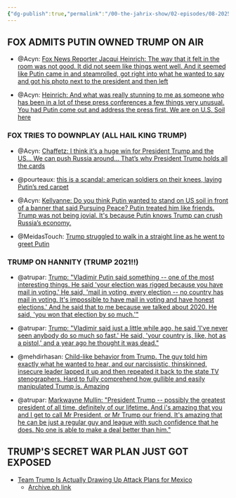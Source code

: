 ```yaml
---
{"dg-publish":true,"permalink":"/00-the-jahrix-show/02-episodes/08-2025/16/","tags":["jahrixshow","maga","trump"],"created":"2025-08-16T05:36:23.549-04:00","updated":"2025-08-17T14:05:45.495-04:00"}
---
```


## FOX ADMITS PUTIN OWNED TRUMP ON AIR
 - @Acyn: [Fox News Reporter Jacqui Heinrich: The way that it felt in the room was not good. It did not seem like things went well. And it seemed like Putin came in and steamrolled, got right into what he wanted to say and got his photo next to the president and then left](https://x.com/Acyn/status/1956498898488594528)
 
- @Acyn: [Heinrich: And what was really stunning to me as someone who has been in a lot of these press conferences a few things very unusual. You had Putin come out and address the press first. We are on U.S. Soil here](https://x.com/Acyn/status/1956499546445627401)

### FOX TRIES TO DOWNPLAY (ALL HAIL KING TRUMP)
- @Acyn: [Chaffetz: I think it’s a huge win for President Trump and the US… We can push Russia around… That’s why President Trump holds all the cards](https://x.com/Acyn/status/1956505221045383577)
 - @pourteaux: [this is a scandal: american soldiers on their knees, laying Putin’s red carpet](https://x.com/pourteaux/status/1956533483058139140/photo/1)

- @Acyn: [Kellyanne: Do you think Putin wanted to stand on US soil in front of a banner that said Pursuing Peace? Putin treated him like friends. Trump was not being jovial. It's because Putin knows Trump can crush Russia’s economy.](https://x.com/Acyn/status/1956508566682226847)
- @MeidasTouch: [Trump struggled to walk in a straight line as he went to greet Putin](https://x.com/MeidasTouch/status/1956440674066423937)

### TRUMP ON HANNITY (TRUMP 2021!!)

- @atrupar: [Trump: "Vladimir Putin said something -- one of the most interesting things. He said 'your election was rigged because you have mail in voting.' He said, 'mail in voting, every election -- no country has mail in voting. It's impossible to have mail in voting and have honest elections.' And he said that to me because we talked about 2020. He said, 'you won that election by so much.'"](https://x.com/atrupar/status/1956528296843170112)

- @atrupar: [Trump: "Vladimir said just a little while ago, he said 'I've never seen anybody do so much so fast.' He said, 'your country is, like, hot as a pistol,' and a year ago he thought it was dead."](https://x.com/atrupar/status/1956524654866157916)
 - @mehdirhasan: [Child-like behavior from Trump. The guy told him exactly what he wanted to hear, and our narcissistic, thinskinned, insecure leader lapped it up and then repeated it back to the state TV stenographers. Hard to fully comprehend how gullible and easily manipulated Trump is. Amazing](https://x.com/mehdirhasan/status/1956554424677200075)

- @atrupar: [Markwayne Mullin: "President Trump -- possibly the greatest president of all time, definitely of our lifetime. And i's amazing that you and I get to call Mr President, or Mr Trump our friend. It's amazing that he can be just a regular guy and league with such confidence that he does. No one is able to make a deal better than him."](https://x.com/atrupar/status/1956535396050899341)

## TRUMP'S SECRET WAR PLAN JUST GOT EXPOSED

- [Team Trump Is Actually Drawing Up Attack Plans for Mexico](https://www.rollingstone.com/politics/politics-features/team-trump-mexico-cartels-military-attack-plans-1235407875/)
  - [Archive.ph link](https://archive.ph/d4Ysc)
